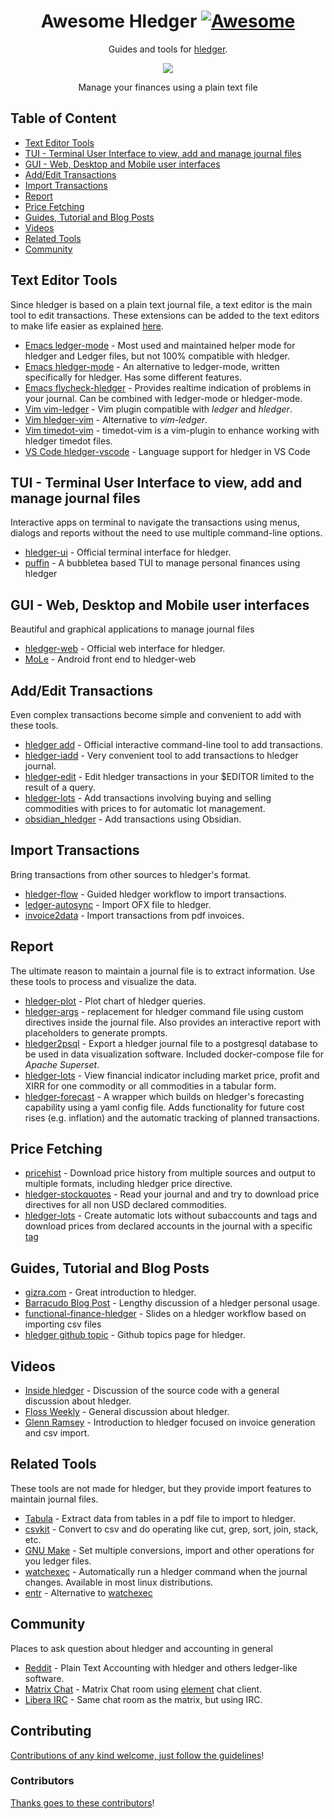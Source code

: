 <div align="center">

<!-- title -->

<!--lint ignore no-dead-urls-->

# Awesome Hledger [![Awesome](https://awesome.re/badge.svg)](https://awesome.re) 

<!-- subtitle -->

Guides and tools for [hledger](https://hledger.org).

<!-- image -->

<a href="https://hledger.org" target="_blank" rel="noopener noreferrer">
  <img src="https://hledger.org/images/coins2-248.png" />
</a>

<!-- description -->

Manage your finances using a plain text file

</div>

## Table of Content
<!-- TOC -->
<!-- START doctoc generated TOC please keep comment here to allow auto update -->
<!-- DON'T EDIT THIS SECTION, INSTEAD RE-RUN doctoc TO UPDATE -->

- [Text Editor Tools](#text-editor-tools)
- [TUI - Terminal User Interface to view, add and manage journal files](#tui---terminal-user-interface-to-view-add-and-manage-journal-files)
- [GUI - Web, Desktop and Mobile user interfaces](#gui---web-desktop-and-mobile-user-interfaces)
- [Add/Edit Transactions](#addedit-transactions)
- [Import Transactions](#import-transactions)
- [Report](#report)
- [Price Fetching](#price-fetching)
- [Guides, Tutorial and Blog Posts](#guides-tutorial-and-blog-posts)
- [Videos](#videos)
- [Related Tools](#related-tools)
- [Community](#community)

<!-- END doctoc generated TOC please keep comment here to allow auto update -->


## Text Editor Tools

Since hledger is based on a plain text journal file, a text editor is the main tool to edit transactions. These extensions can be added to the text editors to make life easier as explained [here](https://hledger.org/editors.html).

- [Emacs ledger-mode](https://github.com/ledger/ledger-mode) - Most used and maintained helper mode for hledger and Ledger files, but not 100% compatible with hledger.
- [Emacs hledger-mode](https://github.com/narendraj9/hledger-mode) - An alternative to ledger-mode, written specifically for hledger. Has some different features. 
- [Emacs flycheck-hledger](https://github.com/DamienCassou/flycheck-hledger) - Provides realtime indication of problems in your journal. Can be combined with ledger-mode or hledger-mode.
- [Vim vim-ledger](https://github.com/ledger/vim-ledger) - Vim plugin compatible with *ledger* and *hledger*.
- [Vim hledger-vim](https://github.com/anekos/hledger-vim) - Alternative to *vim-ledger*.
- [Vim timedot-vim](https://github.com/linuxcaffe/timedot-vim) - timedot-vim is a vim-plugin to enhance working with hledger timedot files.
- [VS Code hledger-vscode](https://github.com/mhansen/hledger-vscode) - Language support for hledger in VS Code

## TUI - Terminal User Interface to view, add and manage journal files

Interactive apps on terminal to navigate the transactions using menus, dialogs and reports without the need to use multiple command-line options.

- [hledger-ui](https://hledger.org/1.29/hledger-ui.html "hledger-ui") - Official terminal interface for hledger.
- [puffin](https://github.com/siddhantac/puffin) - A bubbletea based TUI to manage personal finances using hledger

## GUI - Web, Desktop and Mobile user interfaces

Beautiful and graphical applications to manage journal files

- [hledger-web](https://hledger.org/1.29/hledger-web.html) - Official web interface for hledger.
- [MoLe](https://mole.ktnx.net/) - Android front end to hledger-web

## Add/Edit Transactions

Even complex transactions become simple and convenient to add with these tools.

- [hledger add](https://hledger.org/1.29/hledger.html#add) - Official interactive command-line tool to add transactions.
- [hledger-iadd](https://github.com/hpdeifel/hledger-iadd) - Very convenient tool to add transactions to hledger journal.
- [hledger-edit](https://gitlab.com/nobodyinperson/hledger-utils#hledger-edit-editing-hledger-transactions-in-your-editor) - Edit hledger transactions in your $EDITOR limited to the result of a query.
- [hledger-lots](https://edkedk99.github.io/hledger-lots/) - Add transactions involving buying and selling commodities with prices to for automatic lot management.
- [obsidian_hledger](https://github.com/bzimor/obsidian_hledger) - Add transactions using Obsidian.

## Import Transactions

Bring transactions from other sources to hledger's format.

- [hledger-flow](https://github.com/apauley/hledger-flow) - Guided hledger workflow to import transactions.
- [ledger-autosync](https://gitlab.com/egh/ledger-autosync) - Import OFX file to hledger.
- [invoice2data](https://github.com/invoice-x/invoice2data) - Import transactions from pdf invoices.

## Report

The ultimate reason to maintain a journal file is to extract information. Use these tools to process and visualize the data.

- [hledger-plot](https://gitlab.com/nobodyinperson/hledger-utils#hledger-plot-plotting-charts-of-hledger-querieshledger-plot) - Plot chart of hledger queries.
- [hledger-args](https://github.com/edkedk99/hledger-args) - replacement for hledger command file using custom directives inside the journal file. Also provides an interactive report with placeholders to generate prompts.
- [hledger2psql](https://github.com/edkedk99/hledger2psql) - Export a hledger journal file to a postgresql database to be used in data visualization software. Included docker-compose file for *Apache Superset*.
- [hledger-lots](https://edkedk99.github.io/hledger-lots/) - View financial indicator including market price, profit and XIRR for one commodity or all commodities in a tabular form.
- [hledger-forecast](https://github.com/olimorris/hledger-forecast) - A wrapper which builds on hledger's forecasting capability using a yaml config file. Adds functionality for future cost rises (e.g. inflation) and the automatic tracking of planned transactions.

## Price Fetching

- [pricehist](https://gitlab.com/chrisberkhout/pricehist) - Download price history from multiple sources and output to multiple formats, including hledger price directive.
- [hledger-stockquotes](https://github.com/prikhi/hledger-stockquotes#readme) - Read your journal and and try to download price directives for all non USD declared commodities.
- [hledger-lots](https://edkedk99.github.io/hledger-lots/) - Create automatic lots without subaccounts and tags and download prices from declared accounts in the journal with a specific [tag](https://hledger.org/1.29/hledger.html#tags)


## Guides, Tutorial and Blog Posts

- [gizra.com](https://www.gizra.com/content/plain-text-accounting-hledger/) - Great introduction to hledger.
- [Barracudo Blog Post](https://memo.barrucadu.co.uk/personal-finance.html) - Lengthy discussion of a hledger personal usage.
- [functional-finance-hledger](https://pauley.org.za/functional-finance-hledger/) - Slides on a hledger workflow based on importing csv files
- [hledger github topic](https://github.com/topics/hledger?o=desc&s=updated) - Github topics page for hledger.

## Videos

- [Inside hledger](https://www.youtube.com/watch?v=6PKmZSHxu0c) - Discussion of the source code with a general discussion about hledger.
- [Floss Weekly](https://www.youtube.com/watch?v=Xjl-wVJcYpE) - General discussion about hledger.
- [Glenn Ramsey](https://www.youtube.com/watch?v=lazZwTmAEHs) - Introduction to hledger focused on invoice generation and csv import.

## Related Tools

These tools are not made for hledger, but they provide import features to maintain journal files.

- [Tabula](https://github.com/tabulapdf/tabula) - Extract data from tables in a pdf file to import to hledger.
- [csvkit](https://csvkit.readthedocs.io) - Convert to csv and do operating like cut, grep, sort, join, stack, etc.
- [GNU Make](https://www.gnu.org/software/make/) - Set multiple conversions, import and other operations for you ledger files.
- [watchexec](https://github.com/watchexec/watchexec) - Automatically run a hledger command when the journal changes. Available in most linux distributions.
- [entr](https://github.com/eradman/entr) - Alternative to [watchexec](https://github.com/watchexec/watchexec)

## Community

Places to ask question about hledger and accounting in general

- [Reddit](https://www.reddit.com/r/plaintextaccounting/) - Plain Text Accounting with hledger and others ledger-like software.
- [Matrix Chat](http://matrix.hledger.org/) - Matrix Chat room using [element](https://element.io/) chat client.
- [Libera IRC](http://irc.hledger.org/) - Same chat room as the matrix, but using IRC.




<!-- END CONTENT -->

<!-- omit in toc -->
## Contributing

[Contributions of any kind welcome, just follow the guidelines](contributing.md)!

### Contributors

[Thanks goes to these contributors](https://github.com/edkedk99/awesome-hledger/graphs/contributors)!
